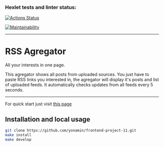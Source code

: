 ### Hexlet tests and linter status:

[![Actions Status](https://github.com/yonamin/frontend-project-11/actions/workflows/hexlet-check.yml/badge.svg)](https://github.com/yonamin/frontend-project-11/actions)

[![Maintainability](https://api.codeclimate.com/v1/badges/6493abe708e54ba93427/maintainability)](https://codeclimate.com/github/yonamin/frontend-project-11/maintainability)
***

# RSS Agregator
All your interests in one page.

This agregator shows all posts from uploaded sources. You just have to paste RSS links you interested in, the agregator will display it's posts and list of uploaded feeds. It automatically checks updates from all feeds every 5 seconds.
***
For quick start just visit [this page](https://frontend-project-aggregator.vercel.app/)

## Installation and local usage
```Bash
git clone https://github.com/yonamin/frontend-project-11.git
make install
make develop
```